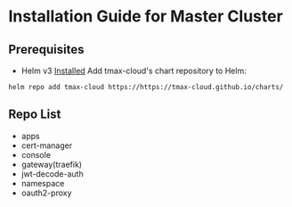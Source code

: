 # Installation Guide for Master Cluster
## Prerequisites
- Helm v3 [Installed](https://helm.sh/docs/intro/install/)
Add tmax-cloud's chart repository to Helm:
```shell
helm repo add tmax-cloud https://https://tmax-cloud.github.io/charts/
```
## Repo List
- apps
- cert-manager
- console
- gateway(traefik)
- jwt-decode-auth
- namespace
- oauth2-proxy

[//]: # (```)

[//]: # (chart url : https://tmax-cloud.github.io/charts/)

[//]: # (step 1. install namespace )

[//]: # ()
[//]: # (```shell)

[//]: # ($ cd namespace)

[//]: # ($ cat << EOF > ns-values.yaml)

[//]: # (namespace: api-gateway-system)

[//]: # ()
[//]: # (#specifies the quota to be used for resources)

[//]: # (quota:)

[//]: # (  enabled: true)

[//]: # (  requests:)

[//]: # (    cpu: '1')

[//]: # (    memory: 1Gi)

[//]: # (  limits:)

[//]: # (    cpu: '2')

[//]: # (    memory: 2Gi)

[//]: # (  pods: "10")

[//]: # (  persistentvolumeclaims: "1")

[//]: # (  resourcequotas: "1")

[//]: # (  services: "5")

[//]: # ()
[//]: # (#specifies the limit ranges for the chart)

[//]: # (limits:)

[//]: # (  enabled: true)

[//]: # (  default:)

[//]: # (    cpu: 200m)

[//]: # (    memory: 256Mi)

[//]: # (  defaultRequest:)

[//]: # (    cpu: 100m)

[//]: # (    memory: 128Mi)

[//]: # (  type: Container)

[//]: # (EOF)

[//]: # ($ helm install gateway-namespace . --values ns-valuse.yaml --wait)

[//]: # (# or )

[//]: # ($ helm upgrade -i gateway-namespace . --values ns-valuse.yaml --wait)

[//]: # (```)

[//]: # ()
[//]: # (step 2. install gateway on api-gateway-system namespaces)

[//]: # (```shell)

[//]: # ($ cd gateway)

[//]: # ($ cat << EOF > gateway-values.yaml)

[//]: # (tls:)

[//]: # (  domain: local.test)

[//]: # (  acme:)

[//]: # (    enabled: false)

[//]: # (    email: temp@tmax.co.kr)

[//]: # (    dns:)

[//]: # (      type: route53)

[//]: # (      accessKeyID: accessKeyID)

[//]: # (      accessKeySecret: accessKeySecret)

[//]: # (      hostedZoneID: hostZoneID)

[//]: # (    # staging or production)

[//]: # (    environment: production)

[//]: # (  selfsigned:)

[//]: # (    enabled: true)

[//]: # ()
[//]: # (certmanager:)

[//]: # (  enabled: true)

[//]: # (  fullnameOverride: cert-manager)

[//]: # (  extraArgs:)

[//]: # (    - "--dns01-recursive-nameservers=8.8.8.8:53")

[//]: # (    - "--dns01-recursive-nameservers-only")

[//]: # (    - "--enable-certificate-owner-ref")

[//]: # ()
[//]: # (traefik:)

[//]: # (  enabled: true)

[//]: # (  fullnameOverride: traefik)

[//]: # (  additionalArguments:)

[//]: # (    - "--serverstransport.rootcas=/var/run/secrets/tmaxcloud/ca.crt, /var/run/secrets/kubernetes.io/serviceaccount/ca.crt")

[//]: # (    - "--entrypoints.websecure.http.middlewares=cors-header@file")

[//]: # (    - "--providers.file")

[//]: # (    - "--providers.file.directory=/gateway-config")

[//]: # (    - "--providers.file.watch=true")

[//]: # (  image:)

[//]: # (    name: traefik)

[//]: # (    tag: "v2.8.0")

[//]: # (  deployment:)

[//]: # (    podLabels:)

[//]: # (      app: traefik)

[//]: # (    imagePullSecrets: [])

[//]: # (  volumes:)

[//]: # (    - name: gateway-config)

[//]: # (      mountPath: "/gateway-config")

[//]: # (      type: configMap)

[//]: # (    - name: selfsigned-ca)

[//]: # (      mountPath: "/var/run/secrets/tmaxcloud")

[//]: # (      type: secret)

[//]: # (  service:)

[//]: # (    # LoadBalancer , NodePort, ClusterIP)

[//]: # (    type: NodePort)

[//]: # (    annotations:)

[//]: # (      service.beta.kubernetes.io/aws-load-balancer-type: nlb)

[//]: # (      service.beta.kubernetes.io/aws-load-balancer-internal: "true")

[//]: # (  tolerations:)

[//]: # (    - key: "node-role.kubernetes.io/master")

[//]: # (      operator: Exists)

[//]: # (EOF)

[//]: # ($ helm install gateway . --values gateway-values.yaml --namespace api-gateway-system --wait --timeout 7m)

[//]: # (# or)

[//]: # ($ helm upgrade -i gateway . --values gateway-values.yaml --namespace api-gateway-system --wait --timeout 7m)

[//]: # (```)

[//]: # ()
[//]: # (step 3. install console )

[//]: # (```shell)

[//]: # (cd console)

[//]: # (cat << EOF > console-values.yaml)

[//]: # (# Default values for console.)

[//]: # (# This is a YAML-formatted file.)

[//]: # (# Declare variables to be passed into your templates.)

[//]: # (global:)

[//]: # (  serviceAccount: console)

[//]: # (  domain: local.test)

[//]: # (  consoleDomain: console)

[//]: # (  hyperAuth:)

[//]: # (    address: hyperauth.tmaxcloud.org)

[//]: # (    realm: tmax)

[//]: # ()
[//]: # (fullnameOverride: "console")

[//]: # ()
[//]: # (console:)

[//]: # (  clientID: hypercloud5)

[//]: # (  mcMode: true)

[//]: # (  chatbotEmbed: true)

[//]: # (  logInfo:)

[//]: # (    logLevel: debug)

[//]: # (    logType: pretty)

[//]: # (image:)

[//]: # (  repository: docker.io/tmaxcloudck/hypercloud-console)

[//]: # (  pullPolicy: IfNotPresent)

[//]: # (  # Overrides the image tag whose default is the chart appVersion.)

[//]: # (  #  tag: "oauth")

[//]: # (  tag: "5.0.78.0")

[//]: # (imagePullSecrets: [])

[//]: # (#imagePullSecrets:)

[//]: # (#  - name: regcred)

[//]: # ()
[//]: # (oauth2-proxy:)

[//]: # (  enabled: true)

[//]: # (  fullnameOverride: "oauth2-proxy")

[//]: # (  config:)

[//]: # (    clientID: "hypercloud5")

[//]: # (    clientSecret: "7119dfca-8bf6-4f7a-a147-52423769547d")

[//]: # (    cookieSecret: "iM9b7w6ZkDDl4Y72oGmwZA2b5-PkFYGcIxfFTq93gSE=")

[//]: # (  image:)

[//]: # (    repository: "docker.io/tmaxcloudck/oauth2-proxy")

[//]: # (    tag: "v7.3.0")

[//]: # (    imagePullSecrets: [])

[//]: # (  ingressroute:)

[//]: # (    enabled: true)

[//]: # ()
[//]: # (jwt-decode-auth:)

[//]: # (  enabled: true)

[//]: # (  fullnameOverride: "jwt-decode-auth")

[//]: # (  logInfo:)

[//]: # (    logLevel: "debug")

[//]: # (    logType: "pretty")

[//]: # (  image:)

[//]: # (    repository: "docker.io/tmaxcloudck/jwt-decode")

[//]: # (    tag: "5.0.0.3")

[//]: # (  imagePullSecrets: [])

[//]: # ()
[//]: # ()
[//]: # (ingressroute:)

[//]: # (  enabled: true)

[//]: # ()
[//]: # (service:)

[//]: # (  type: ClusterIP)

[//]: # (  port: 31303)

[//]: # ()
[//]: # (#nodeSelector:)

[//]: # (#  node-role.kubernetes.io/master: "")

[//]: # ()
[//]: # (#tolerations: [])

[//]: # (tolerations:)

[//]: # (  - key: "node-role.kubernetes.io/master")

[//]: # (    operator: Exists)

[//]: # ()
[//]: # (affinity:)

[//]: # (  podAffinity:)

[//]: # (    preferredDuringSchedulingIgnoredDuringExecution:)

[//]: # (      - podAffinityTerm:)

[//]: # (          topologyKey: kubernetes.io/hostname)

[//]: # (          labelSelector:)

[//]: # (            matchExpressions:)

[//]: # (              - key: app)

[//]: # (                operator: In)

[//]: # (                values:)

[//]: # (                  - traefik)

[//]: # (        weight: 100)

[//]: # ()
[//]: # (replicaCount: 1)

[//]: # ()
[//]: # (resources: {})

[//]: # (  # We usually recommend not to specify default resources and to leave this as a conscious)

[//]: # (  # choice for the user. This also increases chances charts run on environments with little)

[//]: # (  # resources, such as Minikube. If you do want to specify resources, uncomment the following)

[//]: # (  # lines, adjust them as necessary, and remove the curly braces after 'resources:'.)

[//]: # (  # limits:)

[//]: # (  #   cpu: 100m)

[//]: # (  #   memory: 128Mi)

[//]: # (  # requests:)

[//]: # (  #   cpu: 100m)

[//]: # (#   memory: 128Mi)

[//]: # ()
[//]: # (podAnnotations: {})

[//]: # (podSecurityContext:)

[//]: # (  {})

[//]: # (  # fsGroup: 2000)

[//]: # (securityContext:)

[//]: # (  {})

[//]: # (  # capabilities:)

[//]: # (  #   drop:)

[//]: # (  #   - ALL)

[//]: # (  # readOnlyRootFilesystem: true)

[//]: # (  # runAsNonRoot: true)

[//]: # (  # runAsUser: 1000)

[//]: # (EOF)

[//]: # (helm install console . --values console-values.yaml --wait --timeout 3m)

[//]: # (# or )

[//]: # (helm upgrade -i console . --values console-values.yaml --wait --timeout 3m )

[//]: # (```)
